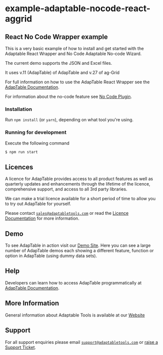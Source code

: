 # example-adaptable-nocode-react-aggrid

## React No Code Wrapper example

This is a very basic example of how to install and get started with the Adaptable React Wrapper and No Code Adaptable No-code Wizard.

The current demo supports the JSON and Excel files.

It uses v.11 (AdapTable) of AdapTable and v.27 of ag-Grid

For full information on how to use the AdapTable React Wrapper see the [AdapTable Documentation](https://docs.adaptabletools.com/docs/react-wrapper/react-wrapper-overview).

For information about the no-code feature see [No Code Plugin](https://docs.adaptabletools.com/docs/plugins/nocode/nocode-plugin/).

### Installation

Run `npm install` (or `yarn`), depending on what tool you're using.

### Running for development

Execute the following command

```sh
$ npm run start
```

## Licences

A licence for AdapTable provides access to all product features as well as quarterly updates and enhancements through the lifetime of the licence, comprehensive support, and access to all 3rd party libraries.

We can make a trial licence available for a short period of time to allow you to try out AdapTable for yourself.

Please contact [`sales@adaptabletools.com`](mailto:sales@adaptabletools.com) or read the [Licence Documentation](https://docs.adaptabletools.com/docs/getting-started/licence) for more information.

## Demo

To see AdapTable in action visit our [Demo Site](https://demo.adaptabletools.com). Here you can see a large number of AdapTable demos each showing a different feature, function or option in AdapTable (using dummy data sets).

## Help

Developers can learn how to access AdapTable programmatically at [AdapTable Documentation](https://docs.adaptabletools.com).

## More Information

General information about Adaptable Tools is available at our [Website](http://www.adaptabletools.com)

## Support

For all support enquiries please email [`support@adaptabletools.com`](mailto:support@adaptabletools.com) or [raise a Support Ticket](https://adaptabletools.zendesk.com/hc/en-us/requests/new).
